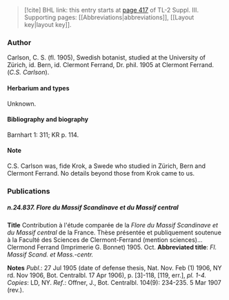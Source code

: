 > [!cite] BHL link: this entry starts at [page 417](https://www.biodiversitylibrary.org/item/103861#page/427/mode/1up) of TL-2 Suppl. III.
> Supporting pages: [[Abbreviations|abbreviations]], [[Layout key|layout key]].

### Author

Carlson, C. S. (fl. 1905), Swedish botanist, studied at the University of Zürich, id. Bern, id. Clermont Ferrand, Dr. phil. 1905 at Clermont Ferrand. (*C.S. Carlson*).

#### Herbarium and types

Unknown.

#### Bibliography and biography

Barnhart 1: 311; KR p. 114.

#### Note

C.S. Carlson was, fide Krok, a Swede who studied in Zürich, Bern and Clermont Ferrand. No details beyond those from Krok came to us.

### Publications

##### n.24.837. Flore du Massif Scandinave et du Massif central

**Title**
Contribution à l'étude comparée de la *Flore du Massif Scandinave et du Massif central* de la France. Thèse présentée et publiquement soutenue à la Faculté des Sciences de Clermont-Ferrand (mention sciences)... Clermond Ferrand (Imprimerie G. Bonnet) 1905. Oct.
**Abbreviated title**: *Fl. Massif Scand. et Mass.-centr.*

**Notes**
*Publ*.: 27 Jul 1905 (date of defense thesis, Nat. Nov. Feb (1) 1906, NY rd. Nov 1906, Bot. Centralbl. 17 Apr 1906), p. \[3\]-118, \[119, err.\], *pl. 1-4.* *Copies*: LD, NY.
*Ref*.: Offner, J., Bot. Centralbl. 104(9): 234-235. 5 Mar 1907 (rev.).

